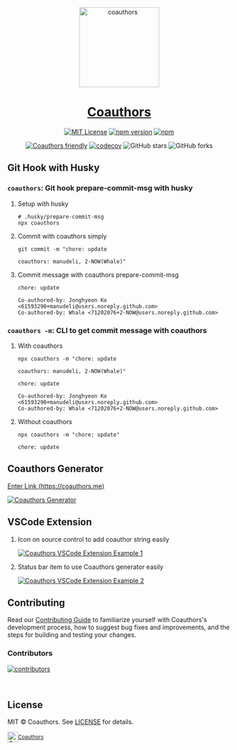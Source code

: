 <div align="center">
  <a href="https://coauthors.me" title="coauthors">
    <img src="https://raw.githubusercontent.com/coauthors/coauthors/main/assets/banner.png" alt="coauthors" height="180" />
    <h1 align="center">Coauthors</h1>
  </a>
</div>







<div align="center">

[![MIT License](https://img.shields.io/badge/license-MIT-blue.svg?style=for-the-badge&color=000&labelColor=000)](https://github.com/coauthors/coauthors/blob/main/LICENSE) [![npm version](https://img.shields.io/npm/v/@coauthors/core?color=000&labelColor=000&logo=npm&label=&style=for-the-badge)](https://www.npmjs.com/package/@coauthors/core) [![npm](https://img.shields.io/npm/dm/@coauthors/core?color=000&labelColor=000&style=for-the-badge)](https://www.npmjs.com/package/@coauthors/core)

[![Coauthors friendly](https://img.shields.io/badge/Coauthors-friendly-blue.svg)](http://coauthors.me) [![codecov](https://codecov.io/gh/coauthors/coauthors/branch/main/graph/badge.svg?token=H4VQ71NJ16)](https://codecov.io/gh/coauthors/coauthors) ![GitHub stars](https://img.shields.io/github/stars/coauthors/coauthors?style=social) ![GitHub forks](https://img.shields.io/github/forks/coauthors/coauthors?style=social)

</div>

## Git Hook with Husky

### `coauthors`: Git hook prepare-commit-msg with husky

1. Setup with husky

   ```shell
   # .husky/prepare-commit-msg
   npx coauthors
   ```

2. Commit with coauthors simply

   ```shell
   git commit -m "chore: update

   coauthors: manudeli, 2-NOW(Whale)"
   ```

3. Commit message with coauthors prepare-commit-msg

   ```text
   chore: update

   Co-authored-by: Jonghyeon Ko <61593290+manudeli@users.noreply.github.com>
   Co-authored-by: Whale <71202076+2-NOW@users.noreply.github.com>
   ```

### `coauthors -m`: CLI to get commit message with coauthors

1. With coauthors

   ```shell
   npx coauthors -m "chore: update

   coauthors: manudeli, 2-NOW(Whale)"
   ```

   ```text
   chore: update

   Co-authored-by: Jonghyeon Ko <61593290+manudeli@users.noreply.github.com>
   Co-authored-by: Whale <71202076+2-NOW@users.noreply.github.com>
   ```

2. Without coauthors

   ```shell
   npx coauthors -m "chore: update"
   ```

   ```text
   chore: update
   ```

## Coauthors Generator

[Enter Link (https://coauthors.me)](https://coauthors.me/generator)

[![Coauthors Generator](https://raw.githubusercontent.com/coauthors/coauthors/main/docs/coauthors.me/public/img/generator-example.gif)](https://coauthors.me/generator)

## VSCode Extension

1. Icon on source control to add coauthor string easily

   [![Coauthors VSCode Extension Example 1](https://raw.githubusercontent.com/coauthors/coauthors/main/assets/example-vscode-extension-1.png)](https://coauthors.me)

2. Status bar item to use Coauthors generator easily

   [![Coauthors VSCode Extension Example 2](https://raw.githubusercontent.com/coauthors/coauthors/main/assets/example-vscode-extension-2.png)](https://coauthors.me)

## Contributing

Read our [Contributing Guide](./CONTRIBUTING.md) to familiarize yourself with Coauthors's development process, how to suggest bug fixes and improvements, and the steps for building and testing your changes.

### Contributors

[![contributors](https://contrib.rocks/image?repo=coauthors/coauthors)](https://github.com/coauthors/coauthors/graphs/contributors)

<br/>

## License

MIT © Coauthors. See [LICENSE](./LICENSE) for details.

<div align="center">
  <a title="Coauthors" href="https://github.com/coauthors">
    <div style='display:flex; align-items:center;'>
      <img alt="Coauthors" src="https://github.com/coauthors/coauthors/blob/main/assets/logo.png?raw=true" width="24">
      <sup>Coauthors</sup>
    </div>
  </a>
</div>
